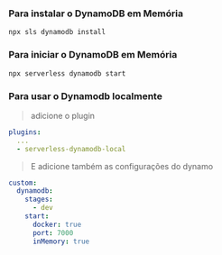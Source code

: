 ### Para instalar o DynamoDB em Memória

```
npx sls dynamodb install
```

### Para iniciar o DynamoDB em Memória

```
npx serverless dynamodb start
```

### Para usar o Dynamodb localmente

> adicione o plugin

```yaml
plugins:
  ...
  - serverless-dynamodb-local
```
> E adicione também as configurações do dynamo

```yaml
custom:
  dynamodb:
    stages:
      - dev
    start:
      docker: true
      port: 7000
      inMemory: true
```
